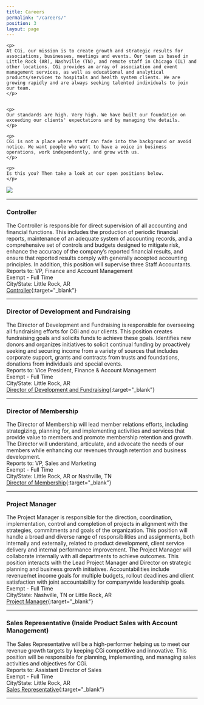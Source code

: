 ```yaml
---
title: Careers
permalink: "/careers/"
position: 3
layout: page
---
```



<div class="row mb-5 pb-4" style="margin-bottom: 1rem !important;">

  <div class="col-md-6">

    <p>
	At CGi, our mission is to create growth and strategic results for associations, businesses, meetings and events. Our team is based in Little Rock (AR), Nashville (TN), and remote staff in Chicago (IL) and other locations. CGi provides an array of association and event management services, as well as educational and analytical products/services to hospitals and health system clients. We are growing rapidly and are always seeking talented individuals to join our team.
    </p>


    <p>
    Our standards are high. Very high. We have built our foundation on exceeding our clients' expectations and by managing the details. 
    </p>

    <p>
    CGi is not a place where staff can fade into the background or avoid notice. We want people who want to have a voice in business operations, work independently, and grow with us. 
    </p>

    <p>
    Is this you? Then take a look at our open positions below.
    </p>

  </div>

  <div class="col-md-6">
    <img src="/uploads/Highland%20Ridge%20II.jpg" style="max-height: 375px;">
  </div>

</div>


<hr>



### Controller
The Controller is responsible for direct supervision of all accounting and financial functions. This includes the production of periodic financial reports, maintenance of an adequate system of accounting records, and a comprehensive set of controls and budgets designed to mitigate risk, enhance the accuracy of the company’s reported financial results, and ensure that reported results comply with generally accepted accounting principles. In addition, this position will supervise three Staff Accountants.<br />
Reports to: VP, Finance and Account Management<br />
Exempt - Full Time<br />
City/State: Little Rock, AR<br />
[Controller](/uploads/Controller.pdf){:target="_blank"}

<hr>


### Director of Development and Fundraising
The Director of Development and Fundraising is responsible for overseeing all fundraising efforts for CGi and our clients. This position creates fundraising goals and solicits funds to achieve these goals. Identifies new donors and organizes initiatives to solicit continual funding by proactively seeking and securing income from a variety of sources that includes corporate support, grants and contracts from trusts and foundations, donations from individuals and special events.<br />
Reports to: Vice President, Finance & Account Management<br />
Exempt - Full Time<br />
City/State: Little Rock, AR<br />
[Director of Development and Fundraising](/uploads/Director%20Fundraising.pdf){:target="_blank"}

<hr>

### Director of Membership
The Director of Membership will lead member relations efforts, including
strategizing, planning for, and implementing activities and services that provide
value to members and promote membership retention and growth. The Director
will understand, articulate, and advocate the needs of our members while
enhancing our revenues through retention and business development.<br />
Reports to: VP, Sales and Marketing<br />
Exempt - Full Time<br />
City/State: Little Rock, AR or Nashville, TN<br />
[Director of Membership](/uploads/Director_of_Membership.pdf){:target="_blank"}

<hr>


### Project Manager
The Project Manager is responsible for the direction, coordination, implementation, control and completion of projects in alignment with the strategies, commitments and goals of the organization. This position will handle a broad and diverse range of responsibilities and assignments, both internally and externally, related to product development, client service delivery and internal performance improvement. The Project Manager will collaborate internally with all departments to achieve outcomes. This position interacts with the Lead Project Manager and Director on strategic planning and business growth initiatives. Accountabilities include revenue/net income goals for multiple budgets, rollout deadlines and client satisfaction with joint accountability for companywide leadership goals.<br />
Exempt - Full Time<br />
City/State: Nashville, TN or Little Rock, AR<br />
[Project Manager](/uploads/Project_Manager.pdf){:target="_blank"}


<hr>

### Sales Representative (Inside Product Sales with Account Management)
The Sales Representative will be a high-performer helping us to meet our revenue growth
targets by keeping CGi competitive and innovative. This position will be responsible for
planning, implementing, and managing sales activities and objectives for CGi.<br />
Reports to: Assistant Director of Sales<br />
Exempt - Full Time<br />
City/State: Little Rock, AR<br />
[Sales Representative](/uploads/Sales_Representative.pdf){:target="_blank"}

<hr>
